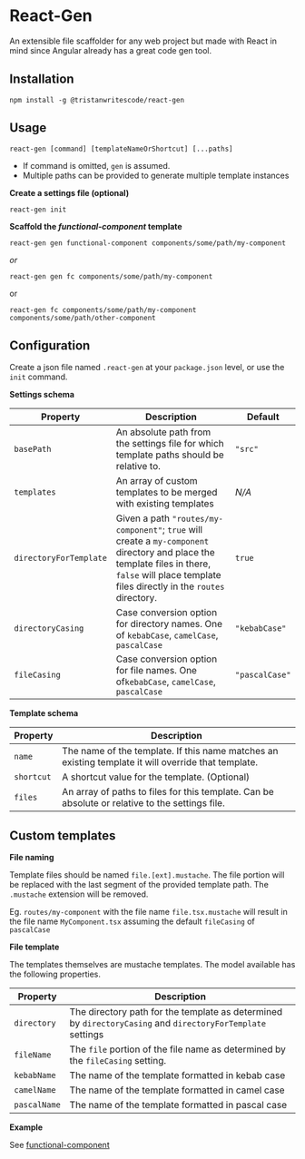 # React-Gen

An extensible file scaffolder for any web project but made with React in mind since Angular already has a great code gen tool. 

## Installation

```shell script
npm install -g @tristanwritescode/react-gen
```

## Usage

```shell script
react-gen [command] [templateNameOrShortcut] [...paths]
```

 - If command is omitted, `gen` is assumed.
 - Multiple paths can be provided to generate multiple template instances

**Create a settings file (optional)**
```shell script
react-gen init
```

**Scaffold the _functional-component_ template**
```shell script
react-gen gen functional-component components/some/path/my-component
```
_or_
```shell script
react-gen gen fc components/some/path/my-component
```
or
```shell script
react-gen fc components/some/path/my-component components/some/path/other-component
```

## Configuration

Create a json file named `.react-gen` at your `package.json` level, or use the `init` command.

**Settings schema**

| Property               | Description                                                                                                                                                                                         | Default         |
|------------------------|-----------------------------------------------------------------------------------------------------------------------------------------------------------------------------------------------------|-----------------|
| `basePath`             | An absolute path from the settings file for which template paths should be relative to.                                                                                                             | `"src"`         |
| `templates`            | An array of custom templates to be merged with existing templates                                                                                                                                   | _N/A_           |
| `directoryForTemplate` | Given a path `"routes/my-component"`; `true` will create a `my-component` directory and place   the template files in there, `false` will place template files directly in the `routes` directory.  | `true`          |
| `directoryCasing`      | Case conversion option for directory names. One of `kebabCase`, `camelCase`, `pascalCase`                                                                                                           | `"kebabCase"`   |
| `fileCasing`           | Case conversion option for file names. One of`kebabCase`, `camelCase`, `pascalCase`                                                                                                                 | `"pascalCase"`  |

**Template schema**

| Property   | Description                                                                                         |
|------------|-----------------------------------------------------------------------------------------------------|
| `name`     | The name of the template. If this name matches an existing template it will override that template. |
| `shortcut` | A shortcut value for the template. (Optional)                                                       |
| `files`    | An array of paths to files for this template. Can be absolute or relative to the settings file.     |

## Custom templates

**File naming**

Template files should be named `file.[ext].mustache`. The file portion will be replaced with the last segment of the provided template path.
The `.mustache` extension will be removed.

Eg. `routes/my-component` with the file name `file.tsx.mustache` will result in the file name `MyComponent.tsx` assuming the default `fileCasing` of `pascalCase`

**File template**

The templates themselves are mustache templates. The model available has the following properties. 

| Property     | Description                                                                                                |
|--------------|------------------------------------------------------------------------------------------------------------|
| `directory`  | The directory path for the template as determined by `directoryCasing` and `directoryForTemplate` settings |
| `fileName`   | The `file` portion of the file name as determined by the `fileCasing` setting.                             |
| `kebabName`  | The name of the template formatted in kebab case                                                           |
| `camelName`  | The name of the template formatted in camel case                                                           |
| `pascalName` | The name of the template formatted in pascal case                                                          |

**Example**

See [functional-component](https://github.com/tristanmenzel/react-gen/tree/master/templates/functional-component)
